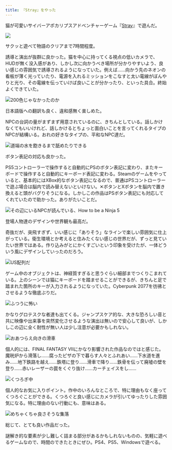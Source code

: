 ```yaml
---
title: 『Stray』をやった
---
```

猫が可愛いサイバーアポカリプスアドベンチャーゲーム『[Stray](https://store.steampowered.com/app/1332010/Stray/?l=japanese)』で遊んだ。

![](https://lh3.googleusercontent.com/3CTKaHU7ES4VuzRAUOklhZICetxauG83k450z0Cm-EFaHdSyggSkSRmThtDpmiE7-KUl-DVLVMiPkZNO91QMzTJif047hGOGIlK1FXEpBFDuWIA9l03JbhmW6VwFVmR22WvnsTTDHQWkarqeSq78ZlOcOTZIvM15Fip2UV4ByGFg7dO01_8EZCPnrrf8eQ)

サクッと遊べて物語のクリアまで7時間程度。

誘導と演出が抜群に良かった。猫を中心に持ってくる視点の低いカメラで、HUDが無く没入感があり、しかし次に向かうべき場所が分かりやすいよう、良い感じの雰囲気で誘導されるようになっていた。例えば……向かう先のネオンの看板が薄く光っていたり、電源を入れるミッションをこなすと太い電線がぼんやりと光り、その電線を伝っていけば良いことが分かったり、といった具合。終始よくできていた。

![](https://lh4.googleusercontent.com/kElaOTxbuii8sBrzautn_4fP0ERpI0rF-wWA5YkiKSjUTk_torvk9S92ovj9fTvIS8sQ9WCQ6s8isa-YwrDAJJDGhvDTlT8vrLMZ8z-ABWtDY1uKeK1eEuDbSGQfLs4KX3XRo8hzPj9rnoWd8x0_1DK_JUjfbO_8sv54wajixNnEcaQ9Ddk0eiqk2H_06g "200色じゃなかったのか")

日本語版への翻訳も良く、違和感無く楽しめた。

NPCの台詞の量がまずまず用意されているのに、きちんとしている。話しかけなくてもいいけれど、話しかけるとちょっと面白いことを言ってくれるタイプのNPCが結構いる。おれの好きなタイプの、平和なNPC達だ。

![](https://lh3.googleusercontent.com/_eKsdznsvzNziUh_NfU-dMxeRJfSTVYF1CdVKS0etwOarlej4ey2xPQ6nuU-1f9Kk2KSXH_ZzuFbVFhflKuGe-gy-TTXLrZH3IsXzpE2_gYnhWtNJB3m-RuWeXcfF_cOmgSz1vUfJkpn7TxyxmbOI59jOsUavmURRL5hQSSLfjIFyRor5RH7S7hA4slNyA "道端の水を飽きるまで舐めたりできる")

ボタン表記の対応も良かった。

PS5コントローラーで操作すると自動的にPSのボタン表記に変わり、またキーボードで操作すると自動的にキーボード表記に変わる。Steamのゲームをやっていると、基本的にはXBox的なボタン表記になるので、普通はPSコントローラーで遊ぶ場合は脳内で読み替えないといけない。✕ボタンとXボタンを脳内で置き換えると頭がバグりそうになる。しかしこの作品はPSボタン表記にも対応してくれていたので助かった。ありがたいことだ。

![](https://lh3.googleusercontent.com/u8eHxscKVne-Lzx-modqSFjjsE5_I7dbRAkEJKUlM1utHVS8Zj28n9VNdjoztv4S0S1tWK-TjThBYbBBQwrY1-lSAswD5sO-XIq6B_CqRysshfX4IyaPTjVJxASP0JazY-LAu7znZjy2G7RIxrDAKcjZCq-Gz-oU3yXWdyGooXF2OPDm2OYZngXEAdbg_A "その辺にいるNPCが読んでいる、How to be a Ninja 5")

登場人物達のデザインや世界観も最高だ。

奇抜だが、突飛すぎず、いい感じに「ありそう」なラインで楽しい雰囲気に仕上がっている。衛生環境とか考えると住みたくない感じの世界だが、ずっと見ていたい世界ではある。作り込みがとにかくすごいという印象を受けたが、一体どういう風にデザインしていったのだろう。

![](https://lh6.googleusercontent.com/QrG52CTwEEML9664ky9laEMR2jVykH81r0fxyiHUQMWdWpOtwqrJO4OI31Waf2l0oXepfdcuOiykqtsj52WToIcmpqwtzTAinAEDzFqbxUFf_NkT_8pBa1tPBUEszgZaI6yaKySKXWRZRcl1Yc-OH6Tt6-imFRFoJrRqRiAECA7hHl5xTdC8WnkVy-nWmg "US配列だ")

ゲーム中のオブジェクトは、神経質すぎると思うぐらい細部までつくりこまれている。上のシーンでは猫にキーボードを踏ませることができるが、きちんと足で踏まれた箇所のキーが入力されるようになっていた。Cyberpunk 2077を彷彿とさせるような徹底ぶりだ。

![](https://lh6.googleusercontent.com/9MQIWYQOxamQm_1dy6iK3X32ZFzAfgQARTeajdJ0JYifDsk9kpiTO2QRGGnEoNoLr_pIA-vR6PnTIzx20ngdYZb8TBlfBNG5Wp8Kbl3bGdKdjWMEIfsyWwmguOK8fVb0EnCH9wzRRnM7_nIUOGY9o83P6sjmGwT3MF2MXuHR3kAFPUFHRSCmiauPYcWXAQ "ふつうに怖い")

かなりグロテスクな者達も出てくる。ジャンプスケア的な、大きな恐ろしい音と共に映像や出来事を突然変化させるような演出は無いので安心して良いが、しかしこの辺に全く耐性が無い人は少し注意が必要かもしれない。

![](https://lh5.googleusercontent.com/45AUW8xbvXqLJ7aMkU4qvwY7_JwZFjVOBvMtXf26oXli0Fh46EtgicQtKcsYSgDdlfNY6BgElVTGhtEs-_RnWlXZt0MKIxMI4jTR9creL5g2hCqV4Y_ZKTaXBZ5OeSRiVmPINv_EEstN3H0EhDMR95u3PYxm4J115NEKcm1j0ed92VFvLKBhN6DGQOlJ1A "おあつらえ向きの滑車")

個人的には、FINAL FANTASY VIIにかなり影響された作品なのではと感じた。魔晄炉から滑落し……腐ったピザの下で暮らす人々とふれあい……下水道を進み……地下鉄路を越え……鉄塔に登り……滑車で降り……鉄骨を伝って廃墟の壁を登り……赤いレーザーの罠をくぐり抜け……カーチェイスをし……

![](https://lh4.googleusercontent.com/aQRHslVNP3BWHRirsaEDKH6P15-HQVYz4Eq9uL1dFWiK4Www4cOWGlmwGPXAnR9TP3tdoGlkobV5hYJ4_cee_jndk_hqDYs-zs0r38bYaRmJz0gVMCLHnW98YVaUu35ZsfNz2wxDZ7H5VmuNCbQbz1Uf7gMpXbahPmc8Oj7J00WEXOD-O38veKmQiQkmCA "くつろぎ中")

個人的なお気に入りポイント。作中のいろんなところで、特に理由もなく座ってくつろぐことができる。くつろぐと良い感じにカメラが引いてゆったりした雰囲気になる。特に理由のない行動にも、意味はある。

![](https://lh5.googleusercontent.com/-_KOmcmvhZd22zJng5qqfVXCf79WOrU5R7RsEw4664T0eIZTzp80XFODG7empzS3sUtf5yO377ar9CHSVpEhBXBIk7pqKdlT6lN83vROuU0Dyx5WLyR12V7xye-7w6xKil-XE4znrfw9-hP2G2ITFSw6PL9DZtqjwueMSSt1DuagsCZZX5mGpX2wj4PfJw "めちゃくちゃ良さそうな集落")

総じて、とても良い作品だった。

謎解き的な要素が少し難しく詰まる部分があるかもしれないものの、気軽に遊べるゲームなので、時間のできたときにぜひ。PS4、PS5、Windowsで遊べる。
